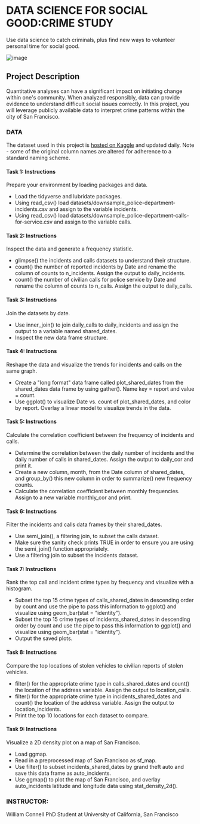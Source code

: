 # DATA SCIENCE FOR SOCIAL GOOD:CRIME STUDY
Use data science to catch criminals, plus find new ways to volunteer personal time for social good.

![image](https://github.com/Engr-Daniel/Rprogramming_PROJECTS/assets/103637488/6aabaa11-376a-4630-a357-95477e6fd8e0)

## Project Description
Quantitative analyses can have a significant impact on initiating change within one's community. When analyzed responsibly, data can provide evidence to understand difficult social issues correctly. In this project, you will leverage publicly available data to interpret crime patterns within the city of San Francisco.

### DATA
The dataset used in this project is [hosted on Kaggle](https://www.kaggle.com/san-francisco/sf-police-calls-for-service-and-incidents) and updated daily. Note - some of the original column names are altered for adherence to a standard naming scheme.


#### Task 1: Instructions
Prepare your environment by loading packages and data.

- Load the tidyverse and lubridate packages.
- Using read_csv() load datasets/downsample_police-department-incidents.csv and assign to the variable incidents.
- Using read_csv() load datasets/downsample_police-department-calls-for-service.csv and assign to the variable calls.


#### Task 2: Instructions
Inspect the data and generate a frequency statistic.

- glimpse() the incidents and calls datasets to understand their structure.
- count() the number of reported incidents by Date and rename the column of counts to n_incidents. Assign the output to daily_incidents.
- count() the number of civilian calls for police service by Date and rename the column of counts to n_calls. Assign the output to daily_calls.


#### Task 3: Instructions
Join the datasets by date.

- Use inner_join() to join daily_calls to daily_incidents and assign the output to a variable named shared_dates.
- Inspect the new data frame structure.


#### Task 4: Instructions
Reshape the data and visualize the trends for incidents and calls on the same graph.

- Create a "long format" data frame called plot_shared_dates from the shared_dates data frame by using gather(). Name key = report and value = count.
- Use ggplot() to visualize Date vs. count of plot_shared_dates, and color by report. Overlay a linear model to visualize trends in the data.


#### Task 5: Instructions
Calculate the correlation coefficient between the frequency of incidents and calls.

- Determine the correlation between the daily number of incidents and the daily number of calls in shared_dates. Assign the output to daily_cor and print it.
- Create a new column, month, from the Date column of shared_dates, and group_by() this new column in order to summarize() new frequency counts.
- Calculate the correlation coefficient between monthly frequencies. Assign to a new variable monthly_cor and print.


#### Task 6: Instructions
Filter the incidents and calls data frames by their shared_dates.

- Use semi_join(), a filtering join, to subset the calls dataset.
- Make sure the sanity check prints TRUE in order to ensure you are using the semi_join() function appropriately.
- Use a filtering join to subset the incidents dataset.


#### Task 7: Instructions
Rank the top call and incident crime types by frequency and visualize with a histogram.

- Subset the top 15 crime types of calls_shared_dates in descending order by count and use the pipe to pass this information to ggplot() and visualize using geom_bar(stat = "identity").
- Subset the top 15 crime types of incidents_shared_dates in descending order by count and use the pipe to pass this information to ggplot() and visualize using geom_bar(stat = "identity").
- Output the saved plots.



#### Task 8: Instructions
Compare the top locations of stolen vehicles to civilian reports of stolen vehicles.

- filter() for the appropriate crime type in calls_shared_dates and count() the location of the address variable. Assign the output to location_calls.
- filter() for the appropriate crime type in incidents_shared_dates and count() the location of the address variable. Assign the output to location_incidents.
- Print the top 10 locations for each dataset to compare.

#### Task 9: Instructions
Visualize a 2D density plot on a map of San Francisco.

- Load ggmap.
- Read in a preprocessed map of San Francisco as sf_map.
- Use filter() to subset incidents_shared_dates by grand theft auto and save this data frame as auto_incidents.
- Use ggmap() to plot the map of San Francisco, and overlay auto_incidents latitude and longitude data using stat_density_2d().


### INSTRUCTOR:
William Connell
PhD Student at University of California, San Francisco

